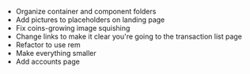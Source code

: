 - Organize container and component folders
- Add pictures to placeholders on landing page
- Fix coins-growing image squishing
- Change links to make it clear you're going to the transaction list page
- Refactor to use rem
- Make everything smaller
- Add accounts page